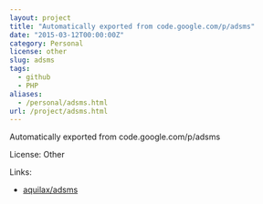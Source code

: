 ```yaml
---
layout: project
title: "Automatically exported from code.google.com/p/adsms"
date: "2015-03-12T00:00:00Z"
category: Personal
license: other
slug: adsms
tags:
  - github
  - PHP
aliases:
  - /personal/adsms.html
url: /project/adsms.html
---
```


Automatically exported from code.google.com/p/adsms

License: Other

Links:

* [aquilax/adsms](https://github.com/aquilax/adsms)
